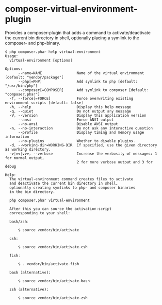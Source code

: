 # composer-virtual-environment-plugin
Provides a composer-plugin that adds a command to activate/deactivate the current bin directory in shell,
optionally placing a symlink to the composer- and php-binary.

    $ php composer.phar help virtual-environment
    Usage:
      virtual-environment [options]
    
    Options:
          --name=NAME                Name of the virtual environment [default: "vendor/package"]
          --php[=PHP]                Add symlink to php [default: "/usr/bin/php"]
          --composer[=COMPOSER]      Add symlink to composer [default: "composer.phar"]
      -f, --force[=FORCE]            Force overwriting existing environment scripts [default: false]
      -h, --help                     Display this help message
      -q, --quiet                    Do not output any message
      -V, --version                  Display this application version
          --ansi                     Force ANSI output
          --no-ansi                  Disable ANSI output
      -n, --no-interaction           Do not ask any interactive question
          --profile                  Display timing and memory usage information
          --no-plugins               Whether to disable plugins.
      -d, --working-dir=WORKING-DIR  If specified, use the given directory as working directory.
      -v|vv|vvv, --verbose           Increase the verbosity of messages: 1 for normal output,
                                     2 for more verbose output and 3 for debug
    
    Help:
      The virtual-environment command creates files to activate
      and deactivate the current bin directory in shell,
      optionally creating symlinks to php- and composer binaries
      in the bin directory.
      
      php composer.phar virtual-environment
      
      After this you can source the activation-script
      corresponding to your shell:
      
      bash/zsh:
      
          $ source vendor/bin/activate
      
      csh:
      
          $ source vendor/bin/activate.csh
      
      fish:
      
          $ . vendor/bin/activate.fish
      
      bash (alternative):
      
          $ source vendor/bin/activate.bash
      
      zsh (alternative):
      
          $ source vendor/bin/activate.zsh

